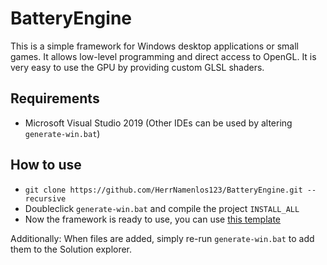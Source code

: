 # BatteryEngine

This is a simple framework for Windows desktop applications or small games. It allows low-level programming and direct access to OpenGL. It is very easy to use the GPU by providing custom GLSL shaders.

## Requirements

 - Microsoft Visual Studio 2019 (Other IDEs can be used by altering `generate-win.bat`)

## How to use

 - `git clone https://github.com/HerrNamenlos123/BatteryEngine.git --recursive`
 - Doubleclick `generate-win.bat` and compile the project `INSTALL_ALL`
 - Now the framework is ready to use, you can use [this template](https://github.com/HerrNamenlos123/BatteryTemplateProject)

Additionally:
When files are added, simply re-run `generate-win.bat` to add them to the Solution explorer.
